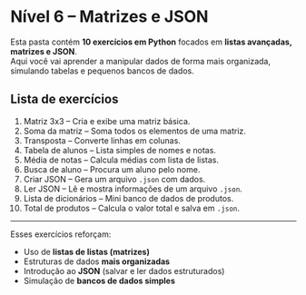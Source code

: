 # Nível 6 – Matrizes e JSON

Esta pasta contém **10 exercícios em Python** focados em **listas avançadas, matrizes e JSON**.  
Aqui você vai aprender a manipular dados de forma mais organizada, simulando tabelas e pequenos bancos de dados.

## Lista de exercícios

1. Matriz 3x3 – Cria e exibe uma matriz básica.
2. Soma da matriz – Soma todos os elementos de uma matriz.
3. Transposta – Converte linhas em colunas.
4. Tabela de alunos – Lista simples de nomes e notas.
5. Média de notas – Calcula médias com lista de listas.
6. Busca de aluno – Procura um aluno pelo nome.
7. Criar JSON – Gera um arquivo `.json` com dados.
8. Ler JSON – Lê e mostra informações de um arquivo `.json`.
9. Lista de dicionários – Mini banco de dados de produtos.
10. Total de produtos – Calcula o valor total e salva em `.json`.

---

Esses exercícios reforçam:
- Uso de **listas de listas (matrizes)**
- Estruturas de dados **mais organizadas**
- Introdução ao **JSON** (salvar e ler dados estruturados)
- Simulação de **bancos de dados simples**
